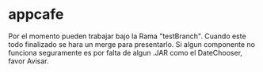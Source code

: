 # appcafe

Por el momento pueden trabajar bajo la Rama "testBranch".
Cuando este todo finalizado se hara un merge para presentarlo. Si algun componente no funciona seguramente es por falta de algun .JAR como
el DateChooser, favor Avisar.
